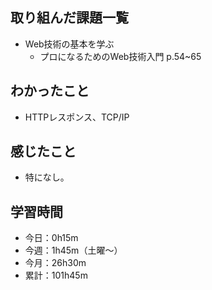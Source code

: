 ## 取り組んだ課題一覧
- Web技術の基本を学ぶ
    - プロになるためのWeb技術入門 p.54~65
## わかったこと
- HTTPレスポンス、TCP/IP
## 感じたこと
- 特になし。
## 学習時間
- 今日：0h15m
- 今週：1h45m（土曜〜）
- 今月：26h30m
- 累計：101h45m
